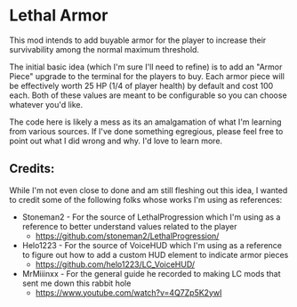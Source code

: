 # Lethal Armor

This mod intends to add buyable armor for the player to increase their survivability among the normal maximum threshold.

The initial basic idea (which I'm sure I'll need to refine) is to add an "Armor Piece" upgrade to the terminal for the players to buy.
Each armor piece will be effectively worth 25 HP (1/4 of player health) by default and cost 100 each. Both of these values are meant to
be configurable so you can choose whatever you'd like.

The code here is likely a mess as its an amalgamation of what I'm learning from various sources. If I've done something egregious, please
feel free to point out what I did wrong and why. I'd love to learn more.

## Credits:
While I'm not even close to done and am still fleshing out this idea, I wanted to credit some of the following folks whose works I'm using
as references:

- Stoneman2 - For the source of LethalProgression which I'm using as a reference to better understand values related to the player
  - https://github.com/stoneman2/LethalProgression/
- Helo1223 - For the source of VoiceHUD which I'm using as a reference to figure out how to add a custom HUD element to indicate armor pieces
  - https://github.com/helo1223/LC_VoiceHUD/
- MrMiiinxx - For the general guide he recorded to making LC mods that sent me down this rabbit hole
  - https://www.youtube.com/watch?v=4Q7Zp5K2ywI

